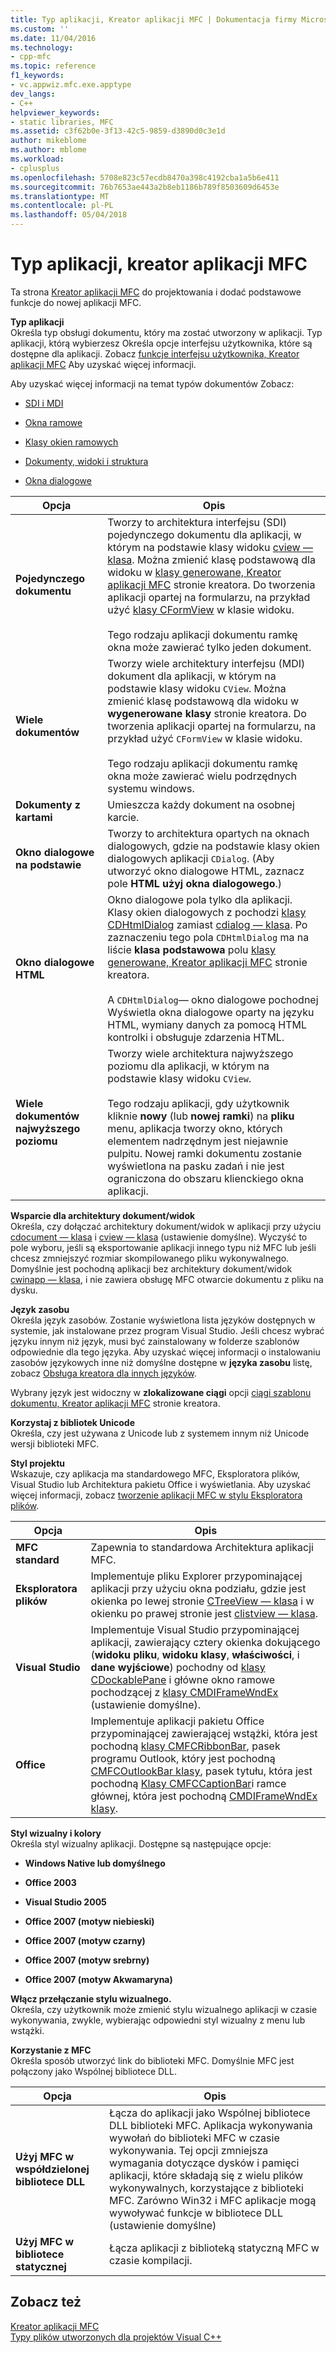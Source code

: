 ```yaml
---
title: Typ aplikacji, Kreator aplikacji MFC | Dokumentacja firmy Microsoft
ms.custom: ''
ms.date: 11/04/2016
ms.technology:
- cpp-mfc
ms.topic: reference
f1_keywords:
- vc.appwiz.mfc.exe.apptype
dev_langs:
- C++
helpviewer_keywords:
- static libraries, MFC
ms.assetid: c3f62b0e-3f13-42c5-9859-d3890d0c3e1d
author: mikeblome
ms.author: mblome
ms.workload:
- cplusplus
ms.openlocfilehash: 5708e823c57ecdb8470a398c4192cba1a5b6e411
ms.sourcegitcommit: 76b7653ae443a2b8eb1186b789f8503609d6453e
ms.translationtype: MT
ms.contentlocale: pl-PL
ms.lasthandoff: 05/04/2018
---
```

# <a name="application-type-mfc-application-wizard"></a>Typ aplikacji, kreator aplikacji MFC
Ta strona [Kreator aplikacji MFC](../../mfc/reference/mfc-application-wizard.md) do projektowania i dodać podstawowe funkcje do nowej aplikacji MFC.  
  
 **Typ aplikacji**  
 Określa typ obsługi dokumentu, który ma zostać utworzony w aplikacji. Typ aplikacji, którą wybierzesz Określa opcje interfejsu użytkownika, które są dostępne dla aplikacji. Zobacz [funkcje interfejsu użytkownika, Kreator aplikacji MFC](../../mfc/reference/user-interface-features-mfc-application-wizard.md) Aby uzyskać więcej informacji.  
  
 Aby uzyskać więcej informacji na temat typów dokumentów Zobacz:  
  
-   [SDI i MDI](../../mfc/sdi-and-mdi.md)  
  
-   [Okna ramowe](../../mfc/frame-windows.md)  
  
-   [Klasy okien ramowych](../../mfc/frame-window-classes.md)  
  
-   [Dokumenty, widoki i struktura](../../mfc/documents-views-and-the-framework.md)  
  
-   [Okna dialogowe](../../mfc/dialog-boxes.md)  
  
|Opcja|Opis|  
|------------|-----------------|  
|**Pojedynczego dokumentu**|Tworzy to architektura interfejsu (SDI) pojedynczego dokumentu dla aplikacji, w którym na podstawie klasy widoku [cview — klasa](../../mfc/reference/cview-class.md). Można zmienić klasę podstawową dla widoku w [klasy generowane, Kreator aplikacji MFC](../../mfc/reference/generated-classes-mfc-application-wizard.md) stronie kreatora. Do tworzenia aplikacji opartej na formularzu, na przykład użyć [klasy CFormView](../../mfc/reference/cformview-class.md) w klasie widoku.<br /><br /> Tego rodzaju aplikacji dokumentu ramkę okna może zawierać tylko jeden dokument.|  
|**Wiele dokumentów**|Tworzy wiele architektury interfejsu (MDI) dokument dla aplikacji, w którym na podstawie klasy widoku `CView`. Można zmienić klasę podstawową dla widoku w **wygenerowane klasy** stronie kreatora. Do tworzenia aplikacji opartej na formularzu, na przykład użyć `CFormView` w klasie widoku.<br /><br /> Tego rodzaju aplikacji dokumentu ramkę okna może zawierać wielu podrzędnych systemu windows.|  
|**Dokumenty z kartami**|Umieszcza każdy dokument na osobnej karcie.|  
|**Okno dialogowe na podstawie**|Tworzy to architektura opartych na oknach dialogowych, gdzie na podstawie klasy okien dialogowych aplikacji `CDialog`. (Aby utworzyć okno dialogowe HTML, zaznacz pole **HTML użyj okna dialogowego**.)|  
|**Okno dialogowe HTML**|Okno dialogowe pola tylko dla aplikacji. Klasy okien dialogowych z pochodzi [klasy CDHtmlDialog](../../mfc/reference/cdhtmldialog-class.md) zamiast [cdialog — klasa](../../mfc/reference/cdialog-class.md). Po zaznaczeniu tego pola `CDHtmlDialog` ma na liście **klasa podstawowa** polu [klasy generowane, Kreator aplikacji MFC](../../mfc/reference/generated-classes-mfc-application-wizard.md) stronie kreatora.<br /><br /> A `CDHtmlDialog`— okno dialogowe pochodnej Wyświetla okna dialogowe oparty na języku HTML, wymiany danych za pomocą HTML kontrolki i obsługuje zdarzenia HTML.|  
|**Wiele dokumentów najwyższego poziomu**|Tworzy wiele architektura najwyższego poziomu dla aplikacji, w którym na podstawie klasy widoku `CView`.<br /><br /> Tego rodzaju aplikacji, gdy użytkownik kliknie **nowy** (lub **nowej ramki**) na **pliku** menu, aplikacja tworzy okno, których elementem nadrzędnym jest niejawnie pulpitu. Nowej ramki dokumentu zostanie wyświetlona na pasku zadań i nie jest ograniczona do obszaru klienckiego okna aplikacji.|  
  
 **Wsparcie dla architektury dokument/widok**  
 Określa, czy dołączać architektury dokument/widok w aplikacji przy użyciu [cdocument — klasa](../../mfc/reference/cdocument-class.md) i [cview — klasa](../../mfc/reference/cview-class.md) (ustawienie domyślne). Wyczyść to pole wyboru, jeśli są eksportowanie aplikacji innego typu niż MFC lub jeśli chcesz zmniejszyć rozmiar skompilowanego pliku wykonywalnego. Domyślnie jest pochodną aplikacji bez architektury dokument/widok [cwinapp — klasa](../../mfc/reference/cwinapp-class.md), i nie zawiera obsługę MFC otwarcie dokumentu z pliku na dysku.  
  
 **Język zasobu**  
 Określa język zasobów. Zostanie wyświetlona lista języków dostępnych w systemie, jak instalowane przez program Visual Studio. Jeśli chcesz wybrać języku innym niż język, musi być zainstalowany w folderze szablonów odpowiednie dla tego języka. Aby uzyskać więcej informacji o instalowaniu zasobów językowych inne niż domyślne dostępne w **języka zasobu** listę, zobacz [Obsługa kreatora dla innych języków](../../ide/wizard-support-for-other-languages.md).  
  
 Wybrany język jest widoczny w **zlokalizowane ciągi** opcji [ciągi szablonu dokumentu, Kreator aplikacji MFC](../../mfc/reference/document-template-strings-mfc-application-wizard.md) stronie kreatora.  
  
 **Korzystaj z bibliotek Unicode**  
 Określa, czy jest używana z Unicode lub z systemem innym niż Unicode wersji biblioteki MFC.  
  
 **Styl projektu**  
 Wskazuje, czy aplikacja ma standardowego MFC, Eksploratora plików, Visual Studio lub Architektura pakietu Office i wyświetlania. Aby uzyskać więcej informacji, zobacz [tworzenie aplikacji MFC w stylu Eksploratora plików](../../mfc/reference/creating-a-file-explorer-style-mfc-application.md).  
  
|Opcja|Opis|  
|------------|-----------------|  
|**MFC standard**|Zapewnia to standardowa Architektura aplikacji MFC.|  
|**Eksploratora plików**|Implementuje pliku Explorer przypominającej aplikacji przy użyciu okna podziału, gdzie jest okienka po lewej stronie [CTreeView — klasa](../../mfc/reference/ctreeview-class.md) i w okienku po prawej stronie jest [clistview — klasa](../../mfc/reference/clistview-class.md).|  
|**Visual Studio**|Implementuje Visual Studio przypominającej aplikacji, zawierający cztery okienka dokującego (**widoku pliku**, **widoku klasy**, **właściwości**, i **dane wyjściowe**) pochodny od [klasy CDockablePane](../../mfc/reference/cdockablepane-class.md) i główne okno ramowe pochodzącej z [klasy CMDIFrameWndEx](../../mfc/reference/cmdiframewndex-class.md) (ustawienie domyślne).|  
|**Office**|Implementuje aplikacji pakietu Office przypominającej zawierającej wstążki, która jest pochodną [klasy CMFCRibbonBar](../../mfc/reference/cmfcribbonbar-class.md), pasek programu Outlook, który jest pochodną [CMFCOutlookBar klasy](../../mfc/reference/cmfcoutlookbar-class.md), pasek tytułu, która jest pochodną [Klasy CMFCCaptionBar](../../mfc/reference/cmfccaptionbar-class.md)i ramce głównej, która jest pochodną [CMDIFrameWndEx klasy](../../mfc/reference/cmdiframewndex-class.md).|  
  
 **Styl wizualny i kolory**  
 Określa styl wizualny aplikacji. Dostępne są następujące opcje:  
  
-   **Windows Native lub domyślnego**  
  
-   **Office 2003**  
  
-   **Visual Studio 2005**  
  
-   **Office 2007 (motyw niebieski)**  
  
-   **Office 2007 (motyw czarny)**  
  
-   **Office 2007 (motyw srebrny)**  
  
-   **Office 2007 (motyw Akwamaryna)**  
  
 **Włącz przełączanie stylu wizualnego.**  
 Określa, czy użytkownik może zmienić stylu wizualnego aplikacji w czasie wykonywania, zwykle, wybierając odpowiedni styl wizualny z menu lub wstążki.  
  
 **Korzystanie z MFC**  
 Określa sposób utworzyć link do biblioteki MFC. Domyślnie MFC jest połączony jako Wspólnej bibliotece DLL.  
  
|Opcja|Opis|  
|------------|-----------------|  
|**Użyj MFC w współdzielonej bibliotece DLL**|Łącza do aplikacji jako Wspólnej bibliotece DLL biblioteki MFC. Aplikacja wykonywania wywołań do biblioteki MFC w czasie wykonywania. Tej opcji zmniejsza wymagania dotyczące dysków i pamięci aplikacji, które składają się z wielu plików wykonywalnych, korzystające z biblioteki MFC. Zarówno Win32 i MFC aplikacje mogą wywoływać funkcje w bibliotece DLL (ustawienie domyślne)|  
|**Użyj MFC w bibliotece statycznej**|Łącza aplikacji z biblioteką statyczną MFC w czasie kompilacji.|  
  
## <a name="see-also"></a>Zobacz też  
 [Kreator aplikacji MFC](../../mfc/reference/mfc-application-wizard.md)   
 [Typy plików utworzonych dla projektów Visual C++](../../ide/file-types-created-for-visual-cpp-projects.md)

